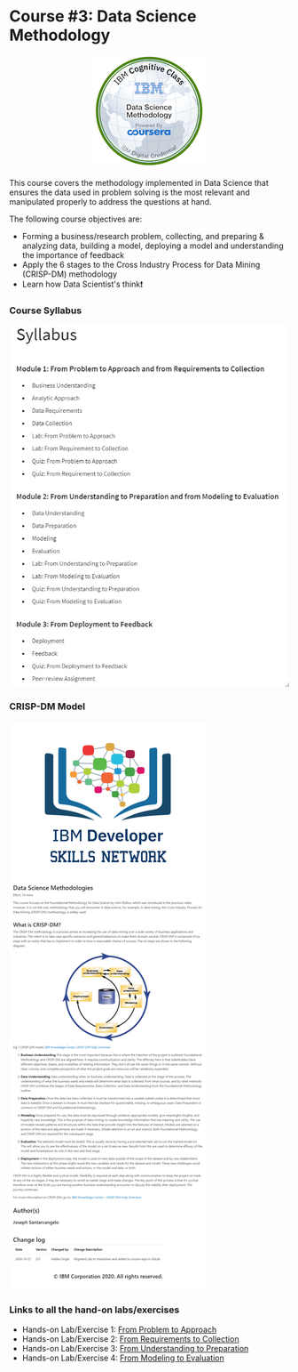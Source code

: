 # Course #3: Data Science Methodology

<p align="center">
<img src="https://github.com/collinbashore/IBM-Data-Science-Professional-Certificate/blob/main/03%20-%20Data%20Science%20Methodology/data-science-methodology.png">
</p>

This course covers the methodology implemented in Data Science that ensures
the data used in problem solving is the most relevant and manipulated properly
to address the questions at hand.

The following course objectives are:
- Forming a business/research problem, collecting, and preparing & analyzing data, building a model, deploying a model and understanding the importance
of feedback
- Apply the 6 stages to the Cross Industry Process for Data Mining (CRISP-DM) methodology
- Learn how Data Scientist's think&#10071;

### Course Syllabus




![Course Syllabus](https://github.com/collinbashore/IBM-Data-Science-Professional-Certificate/blob/main/03%20-%20Data%20Science%20Methodology/Syllabus.png)

### CRISP-DM Model

![CRISP-DM Model](https://github.com/collinbashore/IBM-Data-Science-Professional-Certificate/blob/main/03%20-%20Data%20Science%20Methodology/Data%20Science%20Methodologies%20CRISP-DM%20Model.jpg)

### Links to all the hand-on labs/exercises
- Hands-on Lab/Exercise 1: [From Problem to Approach](https://github.com/collinbashore/IBM-Data-Science-Professional-Certificate/blob/main/03%20-%20Data%20Science%20Methodology/DS0103EN-Exercise-From-Problem-to-Approach.ipynb)
- Hands-on Lab/Exercise 2: [From Requirements to Collection](https://github.com/collinbashore/IBM-Data-Science-Professional-Certificate/blob/main/03%20-%20Data%20Science%20Methodology/DS0103EN-Review-From-Requirements-to-Collection.ipynb)
- Hands-on Lab/Exercise 3: [From Understanding to Preparation](https://github.com/collinbashore/IBM-Data-Science-Professional-Certificate/blob/main/03%20-%20Data%20Science%20Methodology/DS0103EN-Exercise-From-Understanding-to-Preparation.ipynb)
- Hands-on Lab/Exercise 4: [From Modeling to Evaluation](https://github.com/collinbashore/IBM-Data-Science-Professional-Certificate/blob/main/03%20-%20Data%20Science%20Methodology/DS0103EN-Exercise-From-Modeling-to-Evaluation.ipynb)
